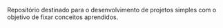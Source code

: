 Repositório destinado para o desenvolvimento de projetos simples com o objetivo de fixar conceitos aprendidos. 

